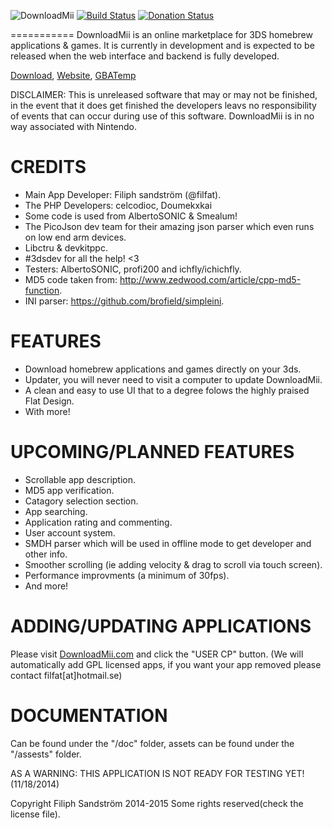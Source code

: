 ![DownloadMii](https://raw.githubusercontent.com/DownloadMii/DownloadMii/master/logo.PNG "Logo")
[![Build Status](http://build.filfatstudios.com:8080/buildStatus/icon?job=DownloadMii (3DS))](http://build.filfatstudios.com:8080/job/DownloadMii%20(3DS)/) [![Donation Status](https://img.shields.io/gratipay/filfat.svg)](https://gratipay.com/filfat/)

=========== 
DownloadMii is an online marketplace for 3DS homebrew applications & games.
It is currently in development and is expected to be released when the web interface and backend is fully developed.

[Download](http://www.downloadmii.com/download),
[Website](http://www.downloadmii.com), [GBATemp](http://gbatemp.net/threads/downloadmii-a-homebrew-online-marketplace-not-released.374759/)

DISCLAIMER: This is unreleased software that may or may not be finished, in the event that it does get finished the developers leavs no responsibility of events that can occur during use of this software. DownloadMii is in no way associated with Nintendo. 


CREDITS
====
* Main App Developer: Filiph sandström (@filfat).
* The PHP Developers: celcodioc, Doumekxkai
* Some code is used from AlbertoSONIC & Smealum!
* The PicoJson dev team for their amazing json parser which even runs on low end arm devices.
* Libctru & devkitppc.
* #3dsdev for all the help! <3
* Testers: AlbertoSONIC, profi200 and ichfly/ichichfly.
* MD5 code taken from: http://www.zedwood.com/article/cpp-md5-function.
* INI parser: https://github.com/brofield/simpleini.

FEATURES
====
* Download homebrew applications and games directly on your 3ds.
* Updater, you will never need to visit a computer to update DownloadMii.
* A clean and easy to use UI that to a degree folows the highly praised Flat Design.
* With more!

UPCOMING/PLANNED FEATURES
====
* Scrollable app description.
* MD5 app verification.
* Catagory selection section.
* App searching.
* Application rating and commenting.
* User account system.
* SMDH parser which will be used in offline mode to get developer and other info.
* Smoother scrolling (ie adding velocity & drag to scroll via touch screen).
* Performance improvments (a minimum of 30fps).
* And more!

ADDING/UPDATING APPLICATIONS
====
Please visit [DownloadMii.com](http://www.downloadmii.com) and click the "USER CP" button.
(We will automatically add GPL licensed apps, if you want your app removed please contact filfat[at]hotmail.se)

DOCUMENTATION
====
Can be found under the "/doc" folder, assets can be found under the "/assests" folder.


AS A WARNING: THIS APPLICATION IS NOT READY FOR TESTING YET! (11/18/2014)

Copyright Filiph Sandström 2014-2015 Some rights reserved(check the license file).
